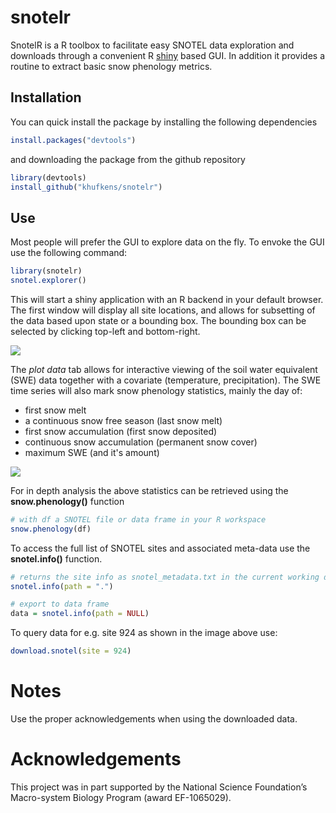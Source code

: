 # snotelr

SnotelR is a R toolbox to facilitate easy SNOTEL data exploration and downloads through a convenient R [shiny](http://shiny.rstudio.com/) based GUI. In addition it provides a routine to extract basic snow phenology metrics.

## Installation

You can quick install the package by installing the following dependencies

```R
install.packages("devtools")
```

and downloading the package from the github repository

```R
library(devtools)
install_github("khufkens/snotelr")
```

## Use

Most people will prefer the GUI to explore data on the fly. To envoke the GUI use the following command:

```R
library(snotelr)
snotel.explorer()
```

This will start a shiny application with an R backend in your default browser. The first window will display all site locations, and allows for subsetting of the data based upon state or a bounding box. The bounding box can be selected by clicking top-left and bottom-right.

![](https://farm1.staticflickr.com/325/31266804673_131c3e8898_b_d.jpg)

The *plot data* tab allows for interactive viewing of the soil water equivalent (SWE) data together with a covariate (temperature, precipitation). The SWE time series will also mark snow phenology statistics, mainly the day of:

- first snow melt
- a continuous snow free season (last snow melt)
- first snow accumulation (first snow deposited)
- continuous snow accumulation (permanent snow cover)
- maximum SWE (and it's amount)

![](https://farm1.staticflickr.com/429/31959389961_90723239f3_b_d.jpg)

For in depth analysis the above statistics can be retrieved using the **snow.phenology()** function

```R
# with df a SNOTEL file or data frame in your R workspace
snow.phenology(df)
```

To access the full list of SNOTEL sites and associated meta-data use the **snotel.info()** function.

```R
# returns the site info as snotel_metadata.txt in the current working directory
snotel.info(path = ".") 

# export to data frame
data = snotel.info(path = NULL) 
```

To query data for e.g. site 924 as shown in the image above use:

```R
download.snotel(site = 924)
```

# Notes
Use the proper acknowledgements when using the downloaded data.

# Acknowledgements

This project was in part supported by the National Science Foundation’s Macro-system Biology Program (award EF-1065029).
